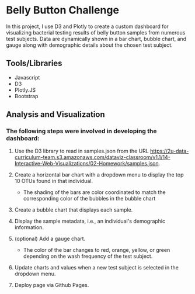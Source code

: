 # Belly Button Challenge
In this project, I use D3 and Plotly to create a custom dashboard for visualizing bacterial testing results of belly button samples from numerous test subjects. Data are dynamically shown in a bar chart, bubble chart, and gauge along with demographic details about the chosen test subject.

## Tools/Libraries
* Javascript
* D3
* Plotly.JS
* Bootstrap

## Analysis and Visualization

### The following steps were involved in developing the dashboard:

1. Use the D3 library to read in samples.json from the URL https://2u-data-curriculum-team.s3.amazonaws.com/dataviz-classroom/v1.1/14-Interactive-Web-Visualizations/02-Homework/samples.json.

2. Create a horizontal bar chart with a dropdown menu to display the top 10 OTUs found in that individual.
   
   * The shading of the bars are color coordinated to match the corresponding color of the bubbles in the bubble chart

3. Create a bubble chart that displays each sample.

4. Display the sample metadata, i.e., an individual's demographic information.

5. (optional) Add a gauge chart.

   * The color of the bar changes to red, orange, yellow, or green depending on the wash frequency of the test subject.
6. Update charts and values when a new test subject is selected in the dropdown menu.

7. Deploy page via Github Pages.